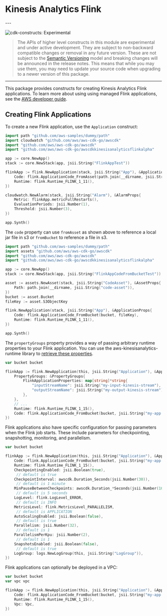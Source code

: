 # Kinesis Analytics Flink

<!--BEGIN STABILITY BANNER-->---


![cdk-constructs: Experimental](https://img.shields.io/badge/cdk--constructs-experimental-important.svg?style=for-the-badge)

> The APIs of higher level constructs in this module are experimental and under active development.
> They are subject to non-backward compatible changes or removal in any future version. These are
> not subject to the [Semantic Versioning](https://semver.org/) model and breaking changes will be
> announced in the release notes. This means that while you may use them, you may need to update
> your source code when upgrading to a newer version of this package.

---
<!--END STABILITY BANNER-->

This package provides constructs for creating Kinesis Analytics Flink
applications. To learn more about using using managed Flink applications, see
the [AWS developer
guide](https://docs.aws.amazon.com/kinesisanalytics/latest/java/).

## Creating Flink Applications

To create a new Flink application, use the `Application` construct:

```go
import path "github.com/aws-samples/dummy/path"
import cloudwatch "github.com/aws/aws-cdk-go/awscdk"
import "github.com/aws/aws-cdk-go/awscdk"
import "github.com/aws/aws-cdk-go/awscdkkinesisanalyticsflinkalpha"

app := core.NewApp()
stack := core.NewStack(app, jsii.String("FlinkAppTest"))

flinkApp := flink.NewApplication(stack, jsii.String("App"), &ApplicationProps{
	Code: flink.ApplicationCode_FromAsset(path.join(__dirname, jsii.String("code-asset"))),
	Runtime: flink.Runtime_FLINK_1_11(),
})

cloudwatch.NewAlarm(stack, jsii.String("Alarm"), &AlarmProps{
	Metric: flinkApp.metricFullRestarts(),
	EvaluationPeriods: jsii.Number(1),
	Threshold: jsii.Number(3),
})

app.Synth()
```

The `code` property can use `fromAsset` as shown above to reference a local jar
file in s3 or `fromBucket` to reference a file in s3.

```go
import path "github.com/aws-samples/dummy/path"
import assets "github.com/aws/aws-cdk-go/awscdk"
import "github.com/aws/aws-cdk-go/awscdk"
import "github.com/aws/aws-cdk-go/awscdkkinesisanalyticsflinkalpha"

app := core.NewApp()
stack := core.NewStack(app, jsii.String("FlinkAppCodeFromBucketTest"))

asset := assets.NewAsset(stack, jsii.String("CodeAsset"), &AssetProps{
	Path: path.join(__dirname, jsii.String("code-asset")),
})
bucket := asset.Bucket
fileKey := asset.S3ObjectKey

flink.NewApplication(stack, jsii.String("App"), &ApplicationProps{
	Code: flink.ApplicationCode_FromBucket(bucket, fileKey),
	Runtime: flink.Runtime_FLINK_1_11(),
})

app.Synth()
```

The `propertyGroups` property provides a way of passing arbitrary runtime
properties to your Flink application. You can use the
aws-kinesisanalytics-runtime library to [retrieve these
properties](https://docs.aws.amazon.com/kinesisanalytics/latest/java/how-properties.html#how-properties-access).

```go
var bucket bucket

flinkApp := flink.NewApplication(this, jsii.String("Application"), &ApplicationProps{
	PropertyGroups: &PropertyGroups{
		FlinkApplicationProperties: map[string]*string{
			"inputStreamName": jsii.String("my-input-kinesis-stream"),
			"outputStreamName": jsii.String("my-output-kinesis-stream"),
		},
	},
	// ...
	Runtime: flink.Runtime_FLINK_1_15(),
	Code: flink.ApplicationCode_FromBucket(bucket, jsii.String("my-app.jar")),
})
```

Flink applications also have specific configuration for passing parameters
when the Flink job starts. These include parameters for checkpointing,
snapshotting, monitoring, and parallelism.

```go
var bucket bucket

flinkApp := flink.NewApplication(this, jsii.String("Application"), &ApplicationProps{
	Code: flink.ApplicationCode_FromBucket(bucket, jsii.String("my-app.jar")),
	Runtime: flink.Runtime_FLINK_1_15(),
	CheckpointingEnabled: jsii.Boolean(true),
	 // default is true
	CheckpointInterval: awscdk.Duration_Seconds(jsii.Number(30)),
	 // default is 1 minute
	MinPauseBetweenCheckpoints: awscdk.Duration_*Seconds(jsii.Number(10)),
	 // default is 5 seconds
	LogLevel: flink.LogLevel_ERROR,
	 // default is INFO
	MetricsLevel: flink.MetricsLevel_PARALLELISM,
	 // default is APPLICATION
	AutoScalingEnabled: jsii.Boolean(false),
	 // default is true
	Parallelism: jsii.Number(32),
	 // default is 1
	ParallelismPerKpu: jsii.Number(2),
	 // default is 1
	SnapshotsEnabled: jsii.Boolean(false),
	 // default is true
	LogGroup: logs.NewLogGroup(this, jsii.String("LogGroup")),
})
```

Flink applications can optionally be deployed in a VPC:

```go
var bucket bucket
var vpc vpc

flinkApp := flink.NewApplication(this, jsii.String("Application"), &ApplicationProps{
	Code: flink.ApplicationCode_FromBucket(bucket, jsii.String("my-app.jar")),
	Runtime: flink.Runtime_FLINK_1_15(),
	Vpc: Vpc,
})
```
